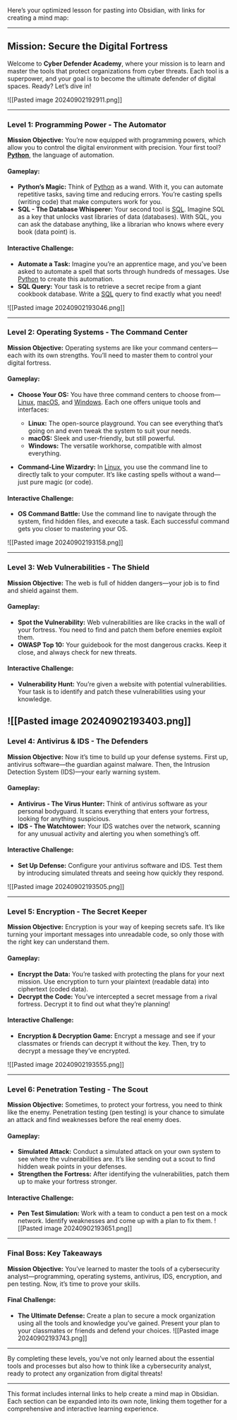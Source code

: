 Here’s your optimized lesson for pasting into Obsidian, with links for creating a mind map:

---

## Mission: Secure the Digital Fortress

Welcome to **Cyber Defender Academy**, where your mission is to learn and master the tools that protect organizations from cyber threats. Each tool is a superpower, and your goal is to become the ultimate defender of digital spaces. Ready? Let’s dive in!

![[Pasted image 20240902192911.png]]

---

### Level 1: Programming Power - The Automator

**Mission Objective:** You’re now equipped with programming powers, which allow you to control the digital environment with precision. Your first tool? **[Python](#Python)**, the language of automation.

#### Gameplay:

- **Python’s Magic:** Think of [Python](#Python) as a wand. With it, you can automate repetitive tasks, saving time and reducing errors. You’re casting spells (writing code) that make computers work for you.
- **SQL - The Database Whisperer:** Your second tool is [SQL](#SQL). Imagine SQL as a key that unlocks vast libraries of data (databases). With SQL, you can ask the database anything, like a librarian who knows where every book (data point) is.

#### Interactive Challenge:

- **Automate a Task:** Imagine you’re an apprentice mage, and you’ve been asked to automate a spell that sorts through hundreds of messages. Use [Python](#Python) to create this automation.
- **SQL Query:** Your task is to retrieve a secret recipe from a giant cookbook database. Write a [SQL](#SQL) query to find exactly what you need!

![[Pasted image 20240902193046.png]]

---

### Level 2: Operating Systems - The Command Center

**Mission Objective:** Operating systems are like your command centers—each with its own strengths. You’ll need to master them to control your digital fortress.

#### Gameplay:

- **Choose Your OS:** You have three command centers to choose from—[Linux](#Linux), [macOS](#macOS), and [Windows](#Windows). Each one offers unique tools and interfaces:
  - **Linux:** The open-source playground. You can see everything that’s going on and even tweak the system to suit your needs.
  - **macOS:** Sleek and user-friendly, but still powerful.
  - **Windows:** The versatile workhorse, compatible with almost everything.
  
- **Command-Line Wizardry:** In [Linux](#Linux), you use the command line to directly talk to your computer. It’s like casting spells without a wand—just pure magic (or code).

#### Interactive Challenge:

- **OS Command Battle:** Use the command line to navigate through the system, find hidden files, and execute a task. Each successful command gets you closer to mastering your OS.

![[Pasted image 20240902193158.png]]

---

### Level 3: Web Vulnerabilities - The Shield

**Mission Objective:** The web is full of hidden dangers—your job is to find and shield against them.

#### Gameplay:

- **Spot the Vulnerability:** Web vulnerabilities are like cracks in the wall of your fortress. You need to find and patch them before enemies exploit them.
- **OWASP Top 10:** Your guidebook for the most dangerous cracks. Keep it close, and always check for new threats.

#### Interactive Challenge:

- **Vulnerability Hunt:** You’re given a website with potential vulnerabilities. Your task is to identify and patch these vulnerabilities using your knowledge.

![[Pasted image 20240902193403.png]]
---

### Level 4: Antivirus & IDS - The Defenders

**Mission Objective:** Now it’s time to build up your defense systems. First up, antivirus software—the guardian against malware. Then, the Intrusion Detection System (IDS)—your early warning system.

#### Gameplay:

- **Antivirus - The Virus Hunter:** Think of antivirus software as your personal bodyguard. It scans everything that enters your fortress, looking for anything suspicious.
- **IDS - The Watchtower:** Your IDS watches over the network, scanning for any unusual activity and alerting you when something’s off.

#### Interactive Challenge:

- **Set Up Defense:** Configure your antivirus software and IDS. Test them by introducing simulated threats and seeing how quickly they respond.

![[Pasted image 20240902193505.png]]

---

### Level 5: Encryption - The Secret Keeper

**Mission Objective:** Encryption is your way of keeping secrets safe. It’s like turning your important messages into unreadable code, so only those with the right key can understand them.

#### Gameplay:

- **Encrypt the Data:** You’re tasked with protecting the plans for your next mission. Use encryption to turn your plaintext (readable data) into ciphertext (coded data).
- **Decrypt the Code:** You’ve intercepted a secret message from a rival fortress. Decrypt it to find out what they’re planning!

#### Interactive Challenge:

- **Encryption & Decryption Game:** Encrypt a message and see if your classmates or friends can decrypt it without the key. Then, try to decrypt a message they’ve encrypted.

![[Pasted image 20240902193555.png]]

---

### Level 6: Penetration Testing - The Scout

**Mission Objective:** Sometimes, to protect your fortress, you need to think like the enemy. Penetration testing (pen testing) is your chance to simulate an attack and find weaknesses before the real enemy does.

#### Gameplay:

- **Simulated Attack:** Conduct a simulated attack on your own system to see where the vulnerabilities are. It’s like sending out a scout to find hidden weak points in your defenses.
- **Strengthen the Fortress:** After identifying the vulnerabilities, patch them up to make your fortress stronger.

#### Interactive Challenge:

- **Pen Test Simulation:** Work with a team to conduct a pen test on a mock network. Identify weaknesses and come up with a plan to fix them.
![[Pasted image 20240902193651.png]]
---

### Final Boss: Key Takeaways

**Mission Objective:** You’ve learned to master the tools of a cybersecurity analyst—programming, operating systems, antivirus, IDS, encryption, and pen testing. Now, it’s time to prove your skills.

#### Final Challenge:

- **The Ultimate Defense:** Create a plan to secure a mock organization using all the tools and knowledge you’ve gained. Present your plan to your classmates or friends and defend your choices.
![[Pasted image 20240902193743.png]]
---

By completing these levels, you’ve not only learned about the essential tools and processes but also how to think like a cybersecurity analyst, ready to protect any organization from digital threats!

---

This format includes internal links to help create a mind map in Obsidian. Each section can be expanded into its own note, linking them together for a comprehensive and interactive learning experience.